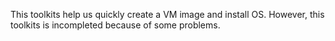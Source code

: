 This toolkits help us quickly create a VM image and install OS. 
However, this toolkits is incompleted because of some problems.
